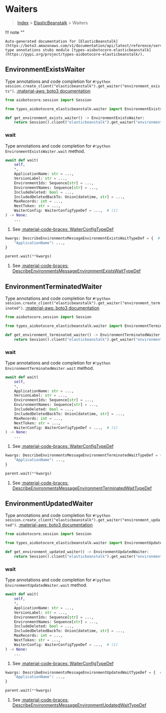 # Waiters

> [Index](../README.md) > [ElasticBeanstalk](./README.md) > Waiters

!!! note ""

    Auto-generated documentation for [ElasticBeanstalk](https://boto3.amazonaws.com/v1/documentation/api/latest/reference/services/elasticbeanstalk.html#ElasticBeanstalk)
    type annotations stubs module [types-aiobotocore-elasticbeanstalk](https://pypi.org/project/types-aiobotocore-elasticbeanstalk/).

## EnvironmentExistsWaiter

Type annotations and code completion for `#!python session.create_client("elasticbeanstalk").get_waiter("environment_exists")`.
[:material-aws: boto3 documentation](https://boto3.amazonaws.com/v1/documentation/api/latest/reference/services/elasticbeanstalk.html#ElasticBeanstalk.Waiter.EnvironmentExists)

```python title="Usage example"
from aiobotocore.session import Session

from types_aiobotocore_elasticbeanstalk.waiter import EnvironmentExistsWaiter

def get_environment_exists_waiter() -> EnvironmentExistsWaiter:
    return Session().client("elasticbeanstalk").get_waiter("environment_exists")
```


### wait

Type annotations and code completion for `#!python EnvironmentExistsWaiter.wait` method.

```python title="Method definition"
await def wait(
    self,
    *,
    ApplicationName: str = ...,
    VersionLabel: str = ...,
    EnvironmentIds: Sequence[str] = ...,
    EnvironmentNames: Sequence[str] = ...,
    IncludeDeleted: bool = ...,
    IncludedDeletedBackTo: Union[datetime, str] = ...,
    MaxRecords: int = ...,
    NextToken: str = ...,
    WaiterConfig: WaiterConfigTypeDef = ...,  # (1)
) -> None:
    ...
```

1. See [:material-code-braces: WaiterConfigTypeDef](./type_defs.md#waiterconfigtypedef) 


```python title="Usage example with kwargs"
kwargs: DescribeEnvironmentsMessageEnvironmentExistsWaitTypeDef = {  # (1)
    "ApplicationName": ...,
}

parent.wait(**kwargs)
```

1. See [:material-code-braces: DescribeEnvironmentsMessageEnvironmentExistsWaitTypeDef](./type_defs.md#describeenvironmentsmessageenvironmentexistswaittypedef) 
## EnvironmentTerminatedWaiter

Type annotations and code completion for `#!python session.create_client("elasticbeanstalk").get_waiter("environment_terminated")`.
[:material-aws: boto3 documentation](https://boto3.amazonaws.com/v1/documentation/api/latest/reference/services/elasticbeanstalk.html#ElasticBeanstalk.Waiter.EnvironmentTerminated)

```python title="Usage example"
from aiobotocore.session import Session

from types_aiobotocore_elasticbeanstalk.waiter import EnvironmentTerminatedWaiter

def get_environment_terminated_waiter() -> EnvironmentTerminatedWaiter:
    return Session().client("elasticbeanstalk").get_waiter("environment_terminated")
```


### wait

Type annotations and code completion for `#!python EnvironmentTerminatedWaiter.wait` method.

```python title="Method definition"
await def wait(
    self,
    *,
    ApplicationName: str = ...,
    VersionLabel: str = ...,
    EnvironmentIds: Sequence[str] = ...,
    EnvironmentNames: Sequence[str] = ...,
    IncludeDeleted: bool = ...,
    IncludedDeletedBackTo: Union[datetime, str] = ...,
    MaxRecords: int = ...,
    NextToken: str = ...,
    WaiterConfig: WaiterConfigTypeDef = ...,  # (1)
) -> None:
    ...
```

1. See [:material-code-braces: WaiterConfigTypeDef](./type_defs.md#waiterconfigtypedef) 


```python title="Usage example with kwargs"
kwargs: DescribeEnvironmentsMessageEnvironmentTerminatedWaitTypeDef = {  # (1)
    "ApplicationName": ...,
}

parent.wait(**kwargs)
```

1. See [:material-code-braces: DescribeEnvironmentsMessageEnvironmentTerminatedWaitTypeDef](./type_defs.md#describeenvironmentsmessageenvironmentterminatedwaittypedef) 
## EnvironmentUpdatedWaiter

Type annotations and code completion for `#!python session.create_client("elasticbeanstalk").get_waiter("environment_updated")`.
[:material-aws: boto3 documentation](https://boto3.amazonaws.com/v1/documentation/api/latest/reference/services/elasticbeanstalk.html#ElasticBeanstalk.Waiter.EnvironmentUpdated)

```python title="Usage example"
from aiobotocore.session import Session

from types_aiobotocore_elasticbeanstalk.waiter import EnvironmentUpdatedWaiter

def get_environment_updated_waiter() -> EnvironmentUpdatedWaiter:
    return Session().client("elasticbeanstalk").get_waiter("environment_updated")
```


### wait

Type annotations and code completion for `#!python EnvironmentUpdatedWaiter.wait` method.

```python title="Method definition"
await def wait(
    self,
    *,
    ApplicationName: str = ...,
    VersionLabel: str = ...,
    EnvironmentIds: Sequence[str] = ...,
    EnvironmentNames: Sequence[str] = ...,
    IncludeDeleted: bool = ...,
    IncludedDeletedBackTo: Union[datetime, str] = ...,
    MaxRecords: int = ...,
    NextToken: str = ...,
    WaiterConfig: WaiterConfigTypeDef = ...,  # (1)
) -> None:
    ...
```

1. See [:material-code-braces: WaiterConfigTypeDef](./type_defs.md#waiterconfigtypedef) 


```python title="Usage example with kwargs"
kwargs: DescribeEnvironmentsMessageEnvironmentUpdatedWaitTypeDef = {  # (1)
    "ApplicationName": ...,
}

parent.wait(**kwargs)
```

1. See [:material-code-braces: DescribeEnvironmentsMessageEnvironmentUpdatedWaitTypeDef](./type_defs.md#describeenvironmentsmessageenvironmentupdatedwaittypedef) 
